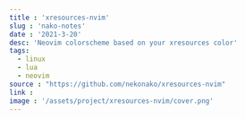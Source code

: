 ```yaml
---
title : 'xresources-nvim'
slug : 'nako-notes'
date : '2021-3-20'
desc: 'Neovim colorscheme based on your xresources color'
tags:
  - linux
  - lua
  - neovim
source : "https://github.com/nekonako/xresources-nvim"
link :
image : '/assets/project/xresources-nvim/cover.png'
---
```

